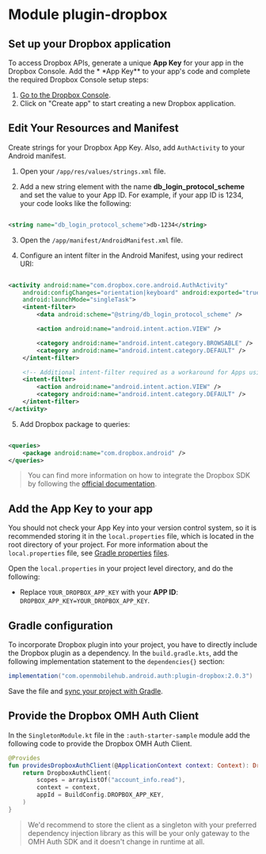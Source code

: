 # Module plugin-dropbox

## Set up your Dropbox application

To access Dropbox APIs, generate a unique **App Key** for your app in the Dropbox Console. Add the \*
\*App Key\*\* to your app's code and complete the required Dropbox Console setup steps:

1. [Go to the Dropbox Console](https://www.dropbox.com/developers/apps).
2. Click on "Create app" to start creating a new Dropbox application.

## Edit Your Resources and Manifest

Create strings for your Dropbox App Key. Also, add `AuthActivity` to your Android manifest.

1. Open your `/app/res/values/strings.xml` file.

2. Add a new string element with the name **db_login_protocol_scheme** and set the value to your App
   ID. For example, if your app ID is 1234, your code looks like the following:

```xml

<string name="db_login_protocol_scheme">db-1234</string>
```

3. Open the `/app/manifest/AndroidManifest.xml` file.

4. Configure an intent filter in the Android Manifest, using your redirect URI:

```xml

<activity android:name="com.dropbox.core.android.AuthActivity"
    android:configChanges="orientation|keyboard" android:exported="true"
    android:launchMode="singleTask">
    <intent-filter>
        <data android:scheme="@string/db_login_protocol_scheme" />

        <action android:name="android.intent.action.VIEW" />

        <category android:name="android.intent.category.BROWSABLE" />
        <category android:name="android.intent.category.DEFAULT" />
    </intent-filter>

    <!-- Additional intent-filter required as a workaround for Apps using targetSdk=33 until the fix in the Dropbox app is available to all users. -->
    <intent-filter>
        <action android:name="android.intent.action.VIEW" />
        <category android:name="android.intent.category.DEFAULT" />
    </intent-filter>
</activity>
```

5. Add Dropbox package to queries:

```xml

<queries>
    <package android:name="com.dropbox.android" />
</queries>
```

> You can find more information on how to integrate the Dropbox SDK by following
> the [official documentation](https://github.com/dropbox/dropbox-sdk-java).

## Add the App Key to your app

You should not check your App Key into your version control system, so it is recommended storing it
in the `local.properties` file, which is located in the root directory of your project. For more
information about the `local.properties` file,
see [Gradle properties](https://developer.android.com/studio/build#properties-files) [files](https://developer.android.com/studio/build#properties-files).

Open the `local.properties` in your project level directory, and do the following:

- Replace `YOUR_DROPBOX_APP_KEY` with your **APP ID**: `DROPBOX_APP_KEY=YOUR_DROPBOX_APP_KEY`.

## Gradle configuration

To incorporate Dropbox plugin into your project, you have to directly include the Dropbox plugin as
a dependency. In the `build.gradle.kts`, add the following implementation statement to
the `dependencies{}` section:

```groovy
implementation("com.openmobilehub.android.auth:plugin-dropbox:2.0.3")
```

Save the file
and [sync your project with Gradle](https://developer.android.com/studio/build#sync-files).

## Provide the Dropbox OMH Auth Client

In the `SingletonModule.kt` file in the `:auth-starter-sample` module add the following code to
provide the Dropbox OMH Auth Client.

```kotlin
@Provides
fun providesDropboxAuthClient(@ApplicationContext context: Context): DropboxAuthClient {
    return DropboxAuthClient(
        scopes = arrayListOf("account_info.read"),
        context = context,
        appId = BuildConfig.DROPBOX_APP_KEY,
    )
}
```

> We'd recommend to store the client as a singleton with your preferred dependency injection library
> as this will be your only gateway to the OMH Auth SDK and it doesn't change in runtime at all.
